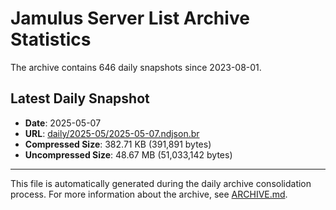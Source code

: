 # Jamulus Server List Archive Statistics

The archive contains 646 daily snapshots since 2023-08-01.

## Latest Daily Snapshot

- **Date**: 2025-05-07
- **URL**: [daily/2025-05/2025-05-07.ndjson.br](https://jamulus-archive.ap-south-1.linodeobjects.com/main/daily/2025-05/2025-05-07.ndjson.br)
- **Compressed Size**: 382.71 KB (391,891 bytes)
- **Uncompressed Size**: 48.67 MB (51,033,142 bytes)

---

This file is automatically generated during the daily archive consolidation process.
For more information about the archive, see [ARCHIVE.md](ARCHIVE.md).

